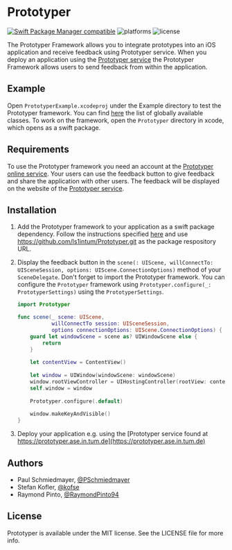 # Prototyper

[![Swift Package Manager compatible](https://img.shields.io/badge/Swift%20Package%20Manager-compatible-brightgreen.svg)](https://github.com/apple/swift-package-manager)
![platforms](https://img.shields.io/cocoapods/p/Prototyper)
![license](https://img.shields.io/github/license/ls1intum/prototyper)

The Prototyper Framework allows you to integrate prototypes into an iOS application and receive feedback using Prototyper service. When you deploy an application using the [Prototyper service](https://prototyper-bruegge.in.tum.de) the Prototyper Framework allows users to send feedback from within the application.

## Example

Open `PrototyperExample.xcodeproj` under the Example directory to test the Prototyper framework. You can find [here](https://ls1intum.github.io/Prototyper/docs/Classes) the list of globally available classes. To work on the framework, open the `Prototyper` directory in xcode, which opens as a swift package. 

## Requirements

To use the Prototyper framework you need an account at the [Prototyper online service](https://prototyper-bruegge.in.tum.de).
Your users can use the feedback button to give feedback and share the application with other users. The feedback will be displayed on the website of the [Prototyper service](https://prototyper-bruegge.in.tum.de).

## Installation

1. Add the Prototyper framework to your application as a swift package dependency. Follow the instructions specified [here](https://developer.apple.com/documentation/xcode/adding_package_dependencies_to_your_app) and use https://github.com/ls1intum/Prototyper.git as the package respository URL.

2. Display the feedback button in the `scene(: UIScene, willConnectTo: UISceneSession, options: UIScene.ConnectionOptions)` method of your `SceneDelegate`. Don't forget to import the Prototyper framework. You can configure the `Prototyper` framework using `Prototyper.configure(_: PrototyperSettings)` using the `PrototyperSettings`.

    ```swift
    import Prototyper
    ```

    ```swift
    func scene(_ scene: UIScene,
               willConnectTo session: UISceneSession,
               options connectionOptions: UIScene.ConnectionOptions) {
        guard let windowScene = scene as? UIWindowScene else {
            return
        }
        
        let contentView = ContentView()
        
        let window = UIWindow(windowScene: windowScene)
        window.rootViewController = UIHostingController(rootView: contentView)
        self.window = window
        
        Prototyper.configure(.default)
        
        window.makeKeyAndVisible()
    }
    ```
3. Deploy your application e.g. using the [Prototyper service found at https://prototyper.ase.in.tum.de](https://prototyper.ase.in.tum.de)

## Authors

- Paul Schmiedmayer, [@PSchmiedmayer](https://twitter.com/pschmiedmayer)
- Stefan Kofler, [@kofse](https://twitter.com/kofse)
- Raymond Pinto, [@RaymondPinto94](https://twitter.com/RaymondPinto94)

## License

Prototyper is available under the MIT license. See the LICENSE file for more info.
